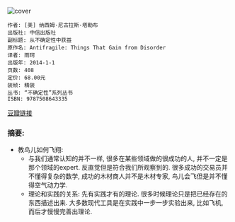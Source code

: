 ![cover](https://img1.doubanio.com/view/subject/s/public/s27196248.jpg)

    作者: [美] 纳西姆·尼古拉斯·塔勒布 
    出版社: 中信出版社 
    副标题: 从不确定性中获益
    原作名: Antifragile: Things That Gain from Disorder
    译者: 雨珂 
    出版年: 2014-1-1
    页数: 408
    定价: 68.00元
    装帧: 精装
    丛书: “不确定性”系列丛书
    ISBN: 9787508643335
    
[豆瓣链接](https://book.douban.com/subject/25782902/)


### 摘要:

* 教鸟儿如何飞翔: 
  * 与我们通常认知的并不一样, 很多在某些领域做的很成功的人, 并不一定是那个领域的expert. 反直觉但是符合我们所观察到的. 很多成功的交易员并不懂得复杂的数学, 成功的木材商人并不是木材专家, 鸟儿会飞但是并不懂得空气动力学.
  * 理论和实践的关系: 先有实践才有的理论. 很多时候理论只是把已经存在的东西描述出来. 大多数现代工具是在实践中一步一步实验出来, 比如飞机, 而后才慢慢完善出理论.

